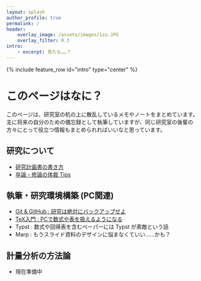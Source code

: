 ```yaml
---
layout: splash
author_profile: true
permalink: /
header:
    overlay_image: /assets/images/izu.JPG
    overlay_filter: 0.3
intro: 
    - excerpt: 見たな……？
--- 
```


{% include feature_row id="intro" type="center" %}

# このページはなに？

このページは、研究室の机の上に散乱しているメモやノートをまとめています。主に将来の自分のための備忘録として執筆していますが、同じ研究室の後輩の方々にとって役立つ情報もまとめられればいいなと思っています。

## 研究について
- [研究計画書の書き方](/research-proposal)
- [卒論・修論の体裁 Tips](/research-tips)

## 執筆・研究環境構築 (PC関連)
- [Git & GitHub : 研究は絶対にバックアップせよ](/github-backup)
- [TeX入門 : PCで数式や表を扱えるようになる](/tex-entry)
- Typst : 数式や回帰表を含むペーパーには Typst が素敵という話
- Marp : もうスライド資料のデザインに悩まなくていい……かも？

## 計量分析の方法論
- 現在準備中
